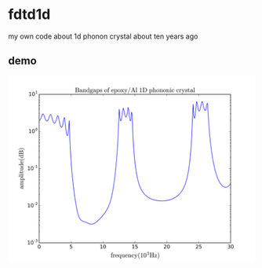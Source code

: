 # fdtd1d
my own code about 1d phonon crystal about ten years ago

## demo
![demo](https://github.com/imyu37/fdtd1d/blob/master/Al_epoxy%201D.png)
